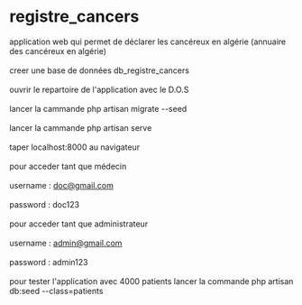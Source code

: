 # registre_cancers
application web qui permet de déclarer les cancéreux en algérie (annuaire des cancéreux en algérie)<br><br>
 creer une base de données db_registre_cancers<br><br>
 ouvrir le repartoire de l'application avec le D.O.S<br><br>
 lancer la cammande php artisan migrate --seed<br><br>
 lancer la cammande php artisan serve<br><br>
 taper localhost:8000 au navigateur<br><br>
 pour acceder tant que médecin<br><br>
username : doc@gmail.com<br><br>
password : doc123<br><br>
pour acceder tant que administrateur<br><br>
username : admin@gmail.com<br><br>
password : admin123<br><br>
pour tester l'application avec 4000 patients lancer la commande php artisan db:seed --class=patients
